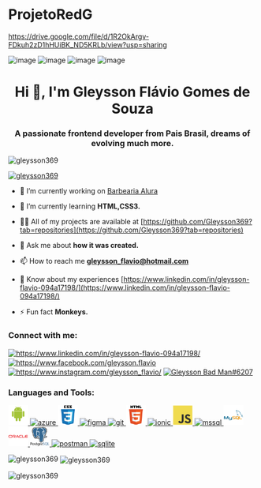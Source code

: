 # ProjetoRedG

https://drive.google.com/file/d/1R2OkArgv-FDkuh2zD1hHUiBK_ND5KRLb/view?usp=sharing

![image](https://user-images.githubusercontent.com/66035697/190859147-a4c34c73-bc45-483b-969d-be8b0961d552.png)
![image](https://user-images.githubusercontent.com/66035697/190859150-d189ccb2-6a1e-420a-9dda-9bc2b320cd5c.png)
![image](https://user-images.githubusercontent.com/66035697/190859153-81f3560c-e2bb-4b30-8068-cea2bf1375a1.png)
![image](https://user-images.githubusercontent.com/66035697/190859154-a6bb8b3f-1e66-4f99-84ec-6bdf767726ed.png)


<h1 align="center">Hi 👋, I'm Gleysson Flávio Gomes de Souza</h1>
<h3 align="center">A passionate frontend developer from Pais Brasil, dreams of evolving much more.</h3>

<p align="left"> <img src="https://komarev.com/ghpvc/?username=gleysson369&label=Profile%20views&color=0e75b6&style=flat" alt="gleysson369" /> </p>

<p align="left"> <a href="https://github.com/ryo-ma/github-profile-trophy"><img src="https://github-profile-trophy.vercel.app/?username=gleysson369" alt="gleysson369" /></a> </p>

- 🔭 I’m currently working on [Barbearia Alura](https://github.com/Gleysson369/ProjetoRedG)

- 🌱 I’m currently learning **HTML,CSS3.**

- 👨‍💻 All of my projects are available at [https://github.com/Gleysson369?tab=repositories](https://github.com/Gleysson369?tab=repositories)

- 💬 Ask me about **how it was created.**

- 📫 How to reach me **gleysson_flavio@hotmail.com**

- 📄 Know about my experiences [https://www.linkedin.com/in/gleysson-flavio-094a17198/](https://www.linkedin.com/in/gleysson-flavio-094a17198/)

- ⚡ Fun fact **Monkeys.**

<h3 align="left">Connect with me:</h3>
<p align="left">
<a href="https://linkedin.com/in/https://www.linkedin.com/in/gleysson-flavio-094a17198/" target="blank"><img align="center" src="https://raw.githubusercontent.com/rahuldkjain/github-profile-readme-generator/master/src/images/icons/Social/linked-in-alt.svg" alt="https://www.linkedin.com/in/gleysson-flavio-094a17198/" height="30" width="40" /></a>
<a href="https://fb.com/https://www.facebook.com/gleysson.flavio" target="blank"><img align="center" src="https://raw.githubusercontent.com/rahuldkjain/github-profile-readme-generator/master/src/images/icons/Social/facebook.svg" alt="https://www.facebook.com/gleysson.flavio" height="30" width="40" /></a>
<a href="https://instagram.com/https://www.instagram.com/gleysson_flavio/" target="blank"><img align="center" src="https://raw.githubusercontent.com/rahuldkjain/github-profile-readme-generator/master/src/images/icons/Social/instagram.svg" alt="https://www.instagram.com/gleysson_flavio/" height="30" width="40" /></a>
<a href="https://discord.gg/Gleysson Bad Man#6207" target="blank"><img align="center" src="https://raw.githubusercontent.com/rahuldkjain/github-profile-readme-generator/master/src/images/icons/Social/discord.svg" alt="Gleysson Bad Man#6207" height="30" width="40" /></a>
</p>

<h3 align="left">Languages and Tools:</h3>
<p align="left"> <a href="https://developer.android.com" target="_blank" rel="noreferrer"> <img src="https://raw.githubusercontent.com/devicons/devicon/master/icons/android/android-original-wordmark.svg" alt="android" width="40" height="40"/> </a> <a href="https://azure.microsoft.com/en-in/" target="_blank" rel="noreferrer"> <img src="https://www.vectorlogo.zone/logos/microsoft_azure/microsoft_azure-icon.svg" alt="azure" width="40" height="40"/> </a> <a href="https://www.w3schools.com/css/" target="_blank" rel="noreferrer"> <img src="https://raw.githubusercontent.com/devicons/devicon/master/icons/css3/css3-original-wordmark.svg" alt="css3" width="40" height="40"/> </a> <a href="https://www.figma.com/" target="_blank" rel="noreferrer"> <img src="https://www.vectorlogo.zone/logos/figma/figma-icon.svg" alt="figma" width="40" height="40"/> </a> <a href="https://git-scm.com/" target="_blank" rel="noreferrer"> <img src="https://www.vectorlogo.zone/logos/git-scm/git-scm-icon.svg" alt="git" width="40" height="40"/> </a> <a href="https://www.w3.org/html/" target="_blank" rel="noreferrer"> <img src="https://raw.githubusercontent.com/devicons/devicon/master/icons/html5/html5-original-wordmark.svg" alt="html5" width="40" height="40"/> </a> <a href="https://ionicframework.com" target="_blank" rel="noreferrer"> <img src="https://upload.wikimedia.org/wikipedia/commons/d/d1/Ionic_Logo.svg" alt="ionic" width="40" height="40"/> </a> <a href="https://developer.mozilla.org/en-US/docs/Web/JavaScript" target="_blank" rel="noreferrer"> <img src="https://raw.githubusercontent.com/devicons/devicon/master/icons/javascript/javascript-original.svg" alt="javascript" width="40" height="40"/> </a> <a href="https://www.microsoft.com/en-us/sql-server" target="_blank" rel="noreferrer"> <img src="https://www.svgrepo.com/show/303229/microsoft-sql-server-logo.svg" alt="mssql" width="40" height="40"/> </a> <a href="https://www.mysql.com/" target="_blank" rel="noreferrer"> <img src="https://raw.githubusercontent.com/devicons/devicon/master/icons/mysql/mysql-original-wordmark.svg" alt="mysql" width="40" height="40"/> </a> <a href="https://www.oracle.com/" target="_blank" rel="noreferrer"> <img src="https://raw.githubusercontent.com/devicons/devicon/master/icons/oracle/oracle-original.svg" alt="oracle" width="40" height="40"/> </a> <a href="https://www.postgresql.org" target="_blank" rel="noreferrer"> <img src="https://raw.githubusercontent.com/devicons/devicon/master/icons/postgresql/postgresql-original-wordmark.svg" alt="postgresql" width="40" height="40"/> </a> <a href="https://postman.com" target="_blank" rel="noreferrer"> <img src="https://www.vectorlogo.zone/logos/getpostman/getpostman-icon.svg" alt="postman" width="40" height="40"/> </a> <a href="https://www.sqlite.org/" target="_blank" rel="noreferrer"> <img src="https://www.vectorlogo.zone/logos/sqlite/sqlite-icon.svg" alt="sqlite" width="40" height="40"/> </a> </p>

<p><img align="left" src="https://github-readme-stats.vercel.app/api/top-langs?username=gleysson369&show_icons=true&locale=en&layout=compact" alt="gleysson369" /></p>

<p>&nbsp;<img align="center" src="https://github-readme-stats.vercel.app/api?username=gleysson369&show_icons=true&locale=en" alt="gleysson369" /></p>

<p><img align="center" src="https://github-readme-streak-stats.herokuapp.com/?user=gleysson369&" alt="gleysson369" /></p>
